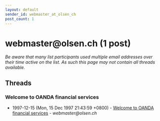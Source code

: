 ```yaml
---
layout: default
sender_id: webmaster_at_olsen_ch
post_count: 1
---
```


# webmaster<span>@</span>olsen.ch (1 post)

_Be aware that many list participants used multiple email addresses over their time active on the list. As such this page may not contain all threads available._

## Threads

### Welcome to OANDA financial services
+ 1997-12-15 (Mon, 15 Dec 1997 21:43:59 +0800) - [Welcome to OANDA financial services](/archive/1997/12/7541eee7f0df99025fc5c47b31a36926871719580f33d0b2d70cf4fb2fc10b2b) - _webmaster@olsen.ch_

